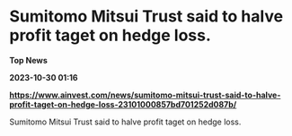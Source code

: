 # Sumitomo Mitsui Trust said to halve profit taget on hedge loss.
**Top News**

**2023-10-30 01:16**

**https://www.ainvest.com/news/sumitomo-mitsui-trust-said-to-halve-profit-taget-on-hedge-loss-23101000857bd701252d087b/**

Sumitomo Mitsui Trust said to halve profit taget on hedge loss.